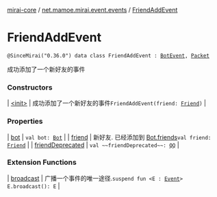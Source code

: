 [mirai-core](../../index.md) / [net.mamoe.mirai.event.events](../index.md) / [FriendAddEvent](./index.md)

# FriendAddEvent

`@SinceMirai("0.36.0") data class FriendAddEvent : `[`BotEvent`](../-bot-event/index.md)`, `[`Packet`](../../net.mamoe.mirai.qqandroid.network/-packet/index.md)

成功添加了一个新好友的事件

### Constructors

| [&lt;init&gt;](-init-.md) | 成功添加了一个新好友的事件`FriendAddEvent(friend: `[`Friend`](../../net.mamoe.mirai.contact/-friend/index.md)`)` |

### Properties

| [bot](bot.md) | `val bot: `[`Bot`](../../net.mamoe.mirai/-bot/index.md) |
| [friend](friend.md) | 新好友. 已经添加到 [Bot.friends](../../net.mamoe.mirai/-bot/friends.md)`val friend: `[`Friend`](../../net.mamoe.mirai.contact/-friend/index.md) |
| [friendDeprecated](friend-deprecated.md) | `val ~~friendDeprecated~~: `[`QQ`](../../net.mamoe.mirai.contact/-q-q/index.md) |

### Extension Functions

| [broadcast](../../net.mamoe.mirai.event/broadcast.md) | 广播一个事件的唯一途径.`suspend fun <E : `[`Event`](../../net.mamoe.mirai.event/-event.md)`> E.broadcast(): E` |

